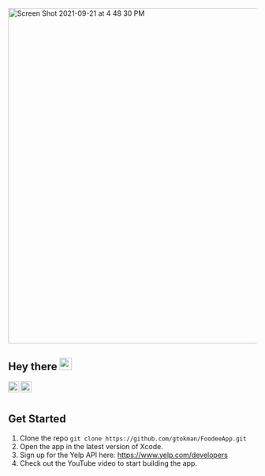 <img width="680" alt="Screen Shot 2021-09-21 at 4 48 30 PM" src="https://user-images.githubusercontent.com/12258850/134245459-8c549012-9a2c-479e-aa90-18adda5e4d04.png">
<br>

## Hey there <img src="https://media.giphy.com/media/hvRJCLFzcasrR4ia7z/giphy.gif" width="25px">

<a href="https://twitter.com/f6ary">
  <img align="left" alt="Gary's | Twitter" width="22px" src="https://raw.githubusercontent.com/peterthehan/peterthehan/master/assets/twitter.svg" />
</a>

<a href="https://www.patreon.com/6ary">
  <img align="left" alt="Gary's Medium" width="22px" src="https://user-images.githubusercontent.com/12258850/114738284-d2b6c700-9d15-11eb-8071-96fd30aa8b11.png" />
</a>

<br>
<br>


## Get Started

1. Clone the repo `git clone https://github.com/gtokman/FoodeeApp.git`
2. Open the app in the latest version of Xcode.
3. Sign up for the Yelp API here: https://www.yelp.com/developers
4. Check out the YouTube video to start building the app.

  
